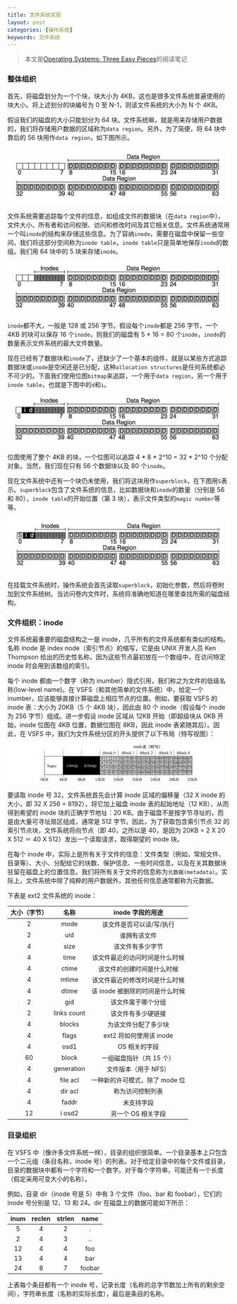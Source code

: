```yaml
---
title: 文件系统实现
layout: post
categories: [操作系统]
keywords: 文件系统
---
```


> 本文是[Operating Systems: Three Easy Pieces](http://pages.cs.wisc.edu/~remzi/OSTEP/)的阅读笔记

### 整体组织

首先，将磁盘划分为一个个块，块大小为 4KB，这也是很多文件系统普遍使用的块大小。将上述划分的块编号为 0 至 N-1，则该文件系统的大小为 N 个 4KB。

假设我们的磁盘的大小只能划分为 64 块。文件系统嘛，就是用来存储用户数据的，我们将存储用户数据的区域称为`data region`。另外，为了简便，将 64 块中靠后的 56 块用作`data region`，如下图所示。

![data region](/assets/images/2020/0730/WX20200729-173825.png)

文件系统需要追踪每个文件的信息，如组成文件的数据块（在`data region`中）、文件大小、所有者和访问权限、访问和修改时间及其它相关信息。文件系统通常用一个叫`inode`的结构来存储这些信息。为了容纳`inode`，需要在磁盘中保留一些空间，我们将这部分空间称为`inode table`，`inode table`只是简单地保存`inode`的数组。我们用 64 块中的 5 块来存储`inode`。

![inode table](/assets/images/2020/0730/WX20200729-174449.png)

`inode`都不大，一般是 128 或 256 字节。假设每个`inode`都是 256 字节，一个 4KB 的块可以保存 16 个`inode`，则我们的磁盘有 5 * 16 = 80 个`inode`，`inode`的数量表示文件系统的最大文件数量。

现在已经有了数据块和`inode`了，还缺少了一个基本的组件，就是以某些方式追踪数据块或`inode`是空闲还是已分配，这种`allocation structures`是任何系统都必不可少的。下面我们使用位图`bitmap`来追踪，一个用于`data region`，另一个用于`inode table`，也就是下图中的`d`和`i`。

![allocation structures](/assets/images/2020/0730/WX20200729-180104.png)

位图使用了整个 4KB 的块，一个位图可以追踪 4 * 8 * 2^10 = 32 * 2^10 个分配对象。当然，我们现在只有 56 个数据块以及 80 个`inode`。

现在文件系统中还有一个块仍未使用，我们将这块用作`superblock`，在下图用`S`表示。`superblock`包含了文件系统的信息，比如数据块和`inode`的数量（分别是 56 和 80），`inode table`的开始位置（第 3 块），表示文件类型的`magic number`等等。

![superblock](/assets/images/2020/0730/WX20200729-180834.png)

在挂载文件系统时，操作系统会首先读取`superblock`，初始化参数，然后将卷附加到文件系统树。当访问卷内文件时，系统将准确地知道在哪里查找所需的磁盘结构。

### 文件组织：inode

文件系统最重要的磁盘结构之一是 inode，几乎所有的文件系统都有类似的结构。名称 inode 是 index node（索引节点）的缩写，它是由 UNIX 开发人员 Ken Thompson 给出的历史性名称，因为这些节点最初放在一个数组中，在访问特定 inode 时会用到该数组的索引。

每个 inode 都由一个数字（称为 inumber）隐式引用，我们称之为文件的低级名称(low-level name)。在 VSFS（和其他简单的文件系统）中，给定一个 inumber，应该能够直接计算磁盘上相应节点的位置。例如，要获取 VSFS 的 inode 表：大小为 20KB（5 个 4KB 块），因此由 80 个 inode（假设每个 inode 为 256 字节）组成。进一步假设 inode 区域从 12KB 开始（即超级块从 0KB 开始，inode 位图在 4KB 位置，数据位图在 8KB，因此 inode 表紧随其后）。因此，在 VSFS 中，我们为文件系统分区的开头提供了以下布局（特写视图）：

![inode](/assets/images/2020/0817/20200817-183319.png)

要读取 inode 号 32，文件系统首先会计算 inode 区域的偏移量（32 X inode 的大小，即 32 X 256 = 8192），将它加上磁盘 inode 表的起始地址（12 KB），从而得到希望的 inode 块的正确字节地址：20 KB。由于磁盘不是按字节寻址的，而是由大量可寻址扇区组成，通常是 512 字节。因此，为了获取包含索引节点 32 的索引节点块，文件系统将向节点（即 40，之所以是 40，是因为 20KB = 2 X 20 X 512 ＝ 40 X 512）发出一个读取请求，取得期望的 inode 块。

在每个 inode 中，实际上是所有关于文件的信息：文件类型（例如，常规文件、目录等）、大小、分配给它的块数、保护信息、一些时间信息，以及在关其数据块驻留在磁盘上的位置信息。我们将所有关于文件的信息称为`元数据(metadata)`。实际上，文件系统中除了纯粹的用户数据外，其他任何信息通常都称为元数据。

下表是 ext2 文件系统的 inode：

| 大小（字节） | 名称 | inode 字段的用途 |
| :--: | :--: | :--: |
| 2 | mode | 该文件是否可以读/写/执行 |
| 2 | uid | 谁拥有该文件 |
| 4 | size | 该文件有多少字节 |
| 4 | time | 该文件最近的访问时间是什么时候 |
| 4 | ctime | 该文件的创建时间是什么时候 |
| 4 | mtime | 该文件最近的修改时间是什么时候 |
| 4 | dtime | 该 inode 被删除的时间是什么时候 |
| 2 | gid | 该文件属于哪个分组 |
| 2 | links count | 该文件有多少硬链接 |
| 4 | blocks | 为该文件分配了多少块 |
| 4 | flags | ext2 将如何使用该 inode |
| 4 | osd1 | OS 相关的字段 |
| 60 | block | 一组磁盘指针（共 15 个） |
| 4 | generation | 文件版本（用于 NFS） |
| 4 | file acl | 一种新的许可模式，除了 mode 位 |
| 4 | dir acl | 称为访问控制列表 |
| 4 | faddr | 未支持字段 |
| 12 | i osd2 | 另一个 OS 相关字段 |

### 目录组织

在 VSFS 中（像许多文件系统一样），目录的组织很简单。一个目录基本上只包含一个二元组（条目名称，inode 号）的列表。对于给定目录中的每个文件或目录，目录的数据块中都有一个字符和一个数字。对于每个字符串，可能还有一个长度（假定采用可变大小的名称）。

例如，目录 dir（inode 号是 5）中有 3 个文件（foo、bar 和 foobar），它们的 inode 号分别是 12、13 和 24。dir 在磁盘上的数据可能如下所示：

|	inum	|	reclen	|	strlen	|	name	|
| :--: | :--: | :--: | :--: |
| 5 | 4 | 2 | . |
| 2 | 4 | 3 | .. |
| 12 | 4 | 4 | foo |
| 13 | 4 | 4 | bar |
| 24 | 8 | 7 | foobar |

上表每个条目都有一个 inode 号，记录长度（名称的总字节数加上所有的剩余空间），字符串长度（名称的实际长度），最后是条目的名称。

